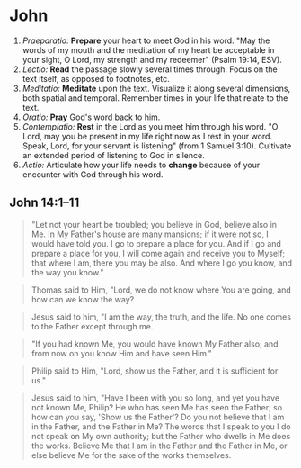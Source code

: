 # John

1. *Praeparatio:*  **Prepare** your heart to meet God in his word.  "May the
   words of my mouth and the meditation of my heart be acceptable in your
   sight, O Lord, my strength and my redeemer" (Psalm 19:14, ESV).
1. *Lectio:*  **Read** the passage slowly several times through.  Focus on the
   text itself, as opposed to footnotes, etc.
1. *Meditatio:*  **Meditate** upon the text.  Visualize it along several
   dimensions, both spatial and temporal.  Remember times in your life that
   relate to the text.
1. *Oratio:*  **Pray** God's word back to him.
1. *Contemplatio:*  **Rest** in the Lord as you meet him through his word.  "O
   Lord, may you be present in my life right now as I rest in your word.
   Speak, Lord, for your servant is listening" (from 1 Samuel 3:10).
   Cultivate an extended period of listening to God in silence.
1. *Actio:*  Articulate how your life needs to **change** because of your
   encounter with God through his word.

## John 14:1&ndash;11

> "Let not your heart be troubled; you believe in God, believe also in Me.  In
> My Father's house are many mansions; if it were not so, I would have told
> you.  I go to prepare a place for you.  And if I go and prepare a place for
> you, I will come again and receive you to Myself; that where I am, there you
> may be also.  And where I go you know, and the way you know."

> Thomas said to Him, "Lord, we do not know where You are going, and how can
> we know the way?

> Jesus said to him, "I am the way, the truth, and the life.  No one comes to
> the Father except through me.

> "If you had known Me, you would have known My Father also; and from now on
> you know Him and have seen Him."

> Philip said to Him, "Lord, show us the Father, and it is sufficient for us."

> Jesus said to him, "Have I been with you so long, and yet you have not known
> Me, Philip?  He who has seen Me has seen the Father; so how can you say,
> 'Show us the Father'?  Do you not believe that I am in the Father, and the
> Father in Me?  The words that I speak to you I do not speak on My own
> authority; but the Father who dwells in Me does the works.  Believe Me that
> I am in the Father and the Father in Me, or else believe Me for the sake of
> the works themselves.


